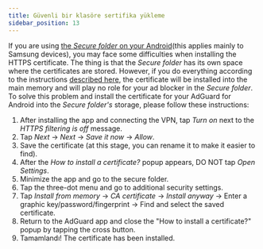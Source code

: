 ```yaml
---
title: Güvenli bir klasöre sertifika yükleme
sidebar_position: 13
---
```


If you are using [the *Secure folder* on your Android](https://www.samsung.com/uk/support/mobile-devices/what-is-the-secure-folder-and-how-do-i-use-it/)(this applies mainly to Samsung devices), you may face some difficulties when installing the HTTPS certificate. The thing is that the *Secure folder* has its own space where the certificates are stored. However, if you do everything according to the instructions [described here](../../overview#https-filtering), the certificate will be installed into the main memory and will play no role for your ad blocker in the *Secure folder*. To solve this problem and install the certificate for your AdGuard for Android into the *Secure folder's* storage, please follow these instructions:

1. After installing the app and connecting the VPN, tap *Turn on* next to the *HTTPS filtering is off* message.
2. Tap *Next* → *Next* → *Save it now* → *Allow*.
3. Save the certificate (at this stage, you can rename it to make it easier to find).
4. After the *How to install a certificate?* popup appears, DO NOT tap *Open Settings*.
5. Minimize the app and go to the secure folder.
6. Tap the three-dot menu and go to additional security settings.
7. Tap *Install from memory* → *CA certificate* → *Install anyway* → Enter a graphic key/password/fingerprint → Find and select the saved certificate.
8. Return to the AdGuard app and close the "How to install a certificate?" popup by tapping the cross button.
9. Tamamlandı! The certificate has been installed.